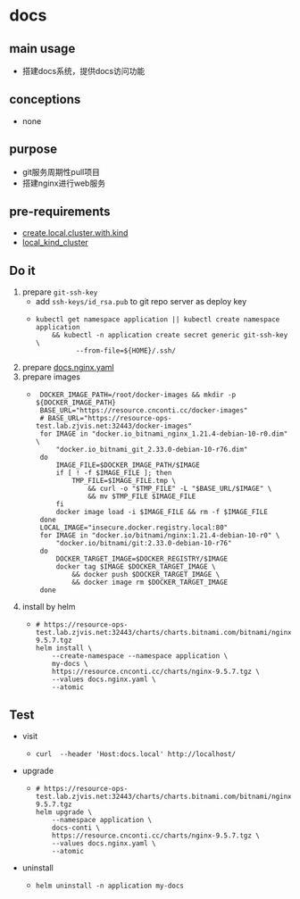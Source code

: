 # docs

## main usage

* 搭建docs系统，提供docs访问功能

## conceptions

* none

## purpose

* git服务周期性pull项目
* 搭建nginx进行web服务

## pre-requirements
* [create.local.cluster.with.kind](/kubernetes/create.local.cluster.with.kind.md)
* [local_kind_cluster](/kubernetes/local_kind_cluster/README.md)

## Do it
1. prepare `git-ssh-key`
    * add `ssh-keys/id_rsa.pub` to git repo server as deploy key
    * ```shell
      kubectl get namespace application || kubectl create namespace application
          && kubectl -n application create secret generic git-ssh-key \
                --from-file=${HOME}/.ssh/
      ```
2. prepare [docs.nginx.yaml](resources/docs.nginx.yaml.md)
4. prepare images
    * ```shell
       DOCKER_IMAGE_PATH=/root/docker-images && mkdir -p ${DOCKER_IMAGE_PATH}
       BASE_URL="https://resource.cnconti.cc/docker-images"
       # BASE_URL="https://resource-ops-test.lab.zjvis.net:32443/docker-images"
       for IMAGE in "docker.io_bitnami_nginx_1.21.4-debian-10-r0.dim" \
           "docker.io_bitnami_git_2.33.0-debian-10-r76.dim" 
       do
           IMAGE_FILE=$DOCKER_IMAGE_PATH/$IMAGE
           if [ ! -f $IMAGE_FILE ]; then
               TMP_FILE=$IMAGE_FILE.tmp \
                   && curl -o "$TMP_FILE" -L "$BASE_URL/$IMAGE" \
                   && mv $TMP_FILE $IMAGE_FILE
           fi
           docker image load -i $IMAGE_FILE && rm -f $IMAGE_FILE
       done
       LOCAL_IMAGE="insecure.docker.registry.local:80"
       for IMAGE in "docker.io/bitnami/nginx:1.21.4-debian-10-r0" \
           "docker.io/bitnami/git:2.33.0-debian-10-r76" 
       do
           DOCKER_TARGET_IMAGE=$DOCKER_REGISTRY/$IMAGE
           docker tag $IMAGE $DOCKER_TARGET_IMAGE \
               && docker push $DOCKER_TARGET_IMAGE \
               && docker image rm $DOCKER_TARGET_IMAGE
       done
       ```
5. install by helm
    * ```shell
      # https://resource-ops-test.lab.zjvis.net:32443/charts/charts.bitnami.com/bitnami/nginx-9.5.7.tgz
      helm install \
          --create-namespace --namespace application \
          my-docs \
          https://resource.cnconti.cc/charts/nginx-9.5.7.tgz \
          --values docs.nginx.yaml \
          --atomic
      ```

## Test
* visit
    * ```shell
      curl  --header 'Host:docs.local' http://localhost/
      ```
* upgrade
    * ```shell
      # https://resource-ops-test.lab.zjvis.net:32443/charts/charts.bitnami.com/bitnami/nginx-9.5.7.tgz
      helm upgrade \
          --namespace application \
          docs-conti \
          https://resource.cnconti.cc/charts/nginx-9.5.7.tgz \
          --values docs.nginx.yaml \
          --atomic
      ```

* uninstall
    * ````shell
      helm uninstall -n application my-docs
      ````
